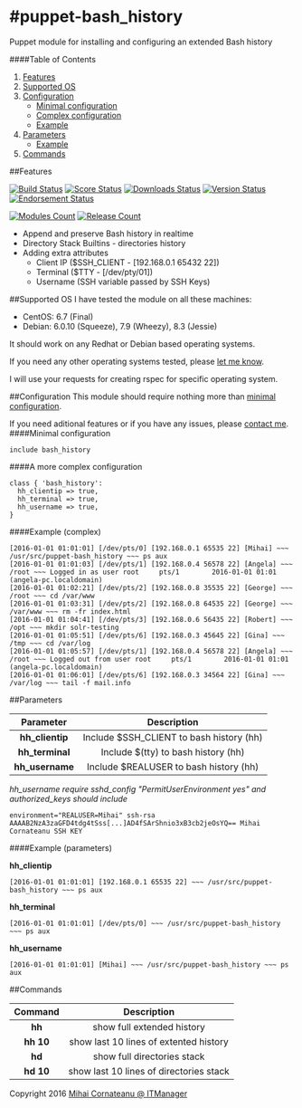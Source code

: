 #puppet-bash_history
===============
Puppet module for installing and configuring an extended Bash history

####Table of Contents

1. [Features](#features)
2. [Supported OS](#supported-os)
3. [Configuration](#configuration)
    * [Minimal configuration](#minimal-configuration)
    * [Complex configuration](#a-more-complex-configuration)
    * [Example](#example-complex)
4. [Parameters](#parameters)
    * [Example](#example-parameters)
5. [Commands](#commands)

##Features

[![Build Status](https://img.shields.io/travis/itmanagerro/puppet-bash_history.svg?style=plastic)](https://travis-ci.org/itmanagerro/puppet-bash_history)
[![Score Status](https://img.shields.io/puppetforge/f/itmanagerro/bash_history.svg?style=plastic)](https://forge.puppetlabs.com/itmanagerro/bash_history/scores)
[![Downloads Status](https://img.shields.io/puppetforge/dt/itmanagerro/bash_history.svg?style=plastic)](https://forge.puppetlabs.com/itmanagerro/bash_history)
[![Version Status](https://img.shields.io/puppetforge/v/itmanagerro/bash_history.svg?style=plastic)](https://forge.puppetlabs.com/itmanagerro/bash_history/changelog)
[![Endorsement Status](https://img.shields.io/puppetforge/e/itmanagerro/bash_history.svg?style=plastic)](https://forge.puppetlabs.com/itmanagerro/puppet-bash_history)

[![Modules Count](https://img.shields.io/puppetforge/mc/itmanagerro.svg?style=plastic)](https://forge.puppetlabs.com/itmanagerro)
[![Release Count](https://img.shields.io/puppetforge/rc/itmanagerro.svg?style=plastic)](https://forge.puppetlabs.com/itmanagerro)

* Append and preserve Bash history in realtime
* Directory Stack Builtins - directories history
* Adding extra attributes
  * Client IP ($SSH_CLIENT - [192.168.0.1 65432 22])
  * Terminal ($TTY - [/dev/pty/01]) 
  * Username (SSH variable passed by SSH Keys)

##Supported OS
I have tested the module on all these machines:

* CentOS: 6.7 (Final)
* Debian: 6.0.10 (Squeeze), 7.9 (Wheezy), 8.3 (Jessie)

It should work on any Redhat or Debian based operating systems.

If you need any other operating systems tested, please [let me know](https://github.com/itmanagerro/puppet-bash_history/issues/new).

I will use your requests for creating rspec for specific operating system.

##Configuration
This module should require nothing more than [minimal configuration](#minimal-configuration).

If you need aditional features or if you have any issues, please [contact me](https://github.com/itmanagerro/puppet-bash_history/issues/new).
####Minimal configuration
~~~puppet
include bash_history
~~~

####A more complex configuration
~~~puppet
class { 'bash_history':
  hh_clientip => true,
  hh_terminal => true,
  hh_username => true,
}
~~~

####Example (complex)
~~~puppet
[2016-01-01 01:01:01] [/dev/pts/0] [192.168.0.1 65535 22] [Mihai] ~~~ /usr/src/puppet-bash_history ~~~ ps aux
[2016-01-01 01:01:03] [/dev/pts/1] [192.168.0.4 56578 22] [Angela] ~~~ /root ~~~ Logged in as user root     pts/1        2016-01-01 01:01 (angela-pc.localdomain)
[2016-01-01 01:02:21] [/dev/pts/2] [192.168.0.8 35535 22] [George] ~~~ /root ~~~ cd /var/www
[2016-01-01 01:03:31] [/dev/pts/2] [192.168.0.8 64535 22] [George] ~~~ /var/www ~~~ rm -fr index.html
[2016-01-01 01:04:41] [/dev/pts/3] [192.168.0.6 56435 22] [Robert] ~~~ /opt ~~~ mkdir solr-testing
[2016-01-01 01:05:51] [/dev/pts/6] [192.168.0.3 45645 22] [Gina] ~~~ /tmp ~~~ cd /var/log
[2016-01-01 01:05:57] [/dev/pts/1] [192.168.0.4 56578 22] [Angela] ~~~ /root ~~~ Logged out from user root     pts/1        2016-01-01 01:01 (angela-pc.localdomain)
[2016-01-01 01:06:01] [/dev/pts/6] [192.168.0.3 34564 22] [Gina] ~~~ /var/log ~~~ tail -f mail.info
~~~

##Parameters

| Parameter | Description |
|:------------:|:---------------:|
| **hh_clientip** | Include $SSH_CLIENT to bash history (hh) |
| **hh_terminal** | Include $(tty) to bash history (hh) |
| **hh_username** | Include $REALUSER to bash history (hh) |

*hh_username require sshd_config "PermitUserEnvironment yes" and authorized_keys should include*

~~~puppet
environment="REALUSER=Mihai" ssh-rsa AAAAB2NzA3zaGFD4tdg4tSss[...]AD4fSArShnio3xB3cb2jeOsYQ== Mihai Cornateanu SSH KEY
~~~

####Example (parameters)

**hh_clientip**
~~~puppet
[2016-01-01 01:01:01] [192.168.0.1 65535 22] ~~~ /usr/src/puppet-bash_history ~~~ ps aux
~~~

**hh_terminal**
~~~puppet
[2016-01-01 01:01:01] [/dev/pts/0] ~~~ /usr/src/puppet-bash_history ~~~ ps aux
~~~

**hh_username**
~~~puppet
[2016-01-01 01:01:01] [Mihai] ~~~ /usr/src/puppet-bash_history ~~~ ps aux
~~~

##Commands

| Command | Description |
|:------------:|:---------------:|
| **hh** | show full extended history |
| **hh 10** | show last 10 lines of extented history |
| **hd** | show full directories stack |
| **hd 10** | show last 10 lines of directories stack |

Copyright 2016 [Mihai Cornateanu @ ITManager](http://www.itmanager.ro)
